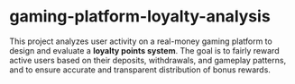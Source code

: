 # gaming-platform-loyalty-analysis
This project analyzes user activity on a real-money gaming platform to design and evaluate a **loyalty points system**. The goal is to fairly reward active users based on their deposits, withdrawals, and gameplay patterns, and to ensure accurate and transparent distribution of bonus rewards.
